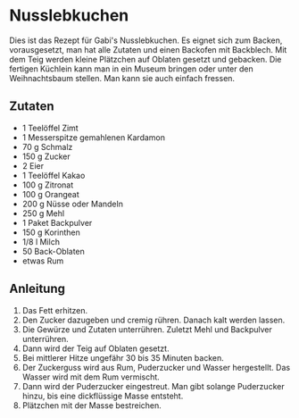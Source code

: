 # Nusslebkuchen

Dies ist das Rezept für Gabi's Nusslebkuchen. Es eignet sich zum Backen, vorausgesetzt, man hat alle Zutaten und einen Backofen mit Backblech. Mit dem Teig werden kleine Plätzchen auf Oblaten gesetzt und gebacken. Die fertigen Küchlein kann man in ein Museum bringen oder unter den Weihnachtsbaum stellen. Man kann sie auch einfach fressen.

## Zutaten

* 1 Teelöffel Zimt
* 1 Messerspitze gemahlenen Kardamon
* 70 g Schmalz
* 150 g Zucker
* 2 Eier
* 1 Teelöffel Kakao
* 100 g Zitronat
* 100 g Orangeat
* 200 g Nüsse oder Mandeln
* 250 g Mehl
* 1 Paket Backpulver
* 150 g Korinthen
* 1/8 l Milch
* 50 Back-Oblaten
* etwas Rum

## Anleitung

1. Das Fett erhitzen.
2. Den Zucker dazugeben und cremig rühren. Danach kalt werden lassen.
3. Die Gewürze und Zutaten unterrühren. Zuletzt Mehl und Backpulver unterrühren.
4. Dann wird der Teig auf Oblaten gesetzt. 
5. Bei mittlerer Hitze ungefähr 30 bis 35 Minuten backen. 
6. Der Zuckerguss wird aus Rum, Puderzucker und Wasser hergestellt. Das Wasser wird mit dem Rum vermischt. 
7. Dann wird der Puderzucker eingestreut. Man gibt solange Puderzucker hinzu, bis eine dickflüssige Masse entsteht.
8. Plätzchen mit der Masse bestreichen.
